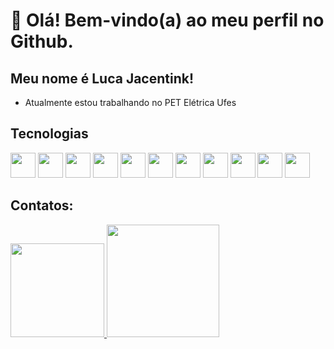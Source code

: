 # 👋 Olá! Bem-vindo(a) ao meu perfil no Github.
## Meu nome é Luca Jacentink!

-  Atualmente estou trabalhando no PET Elétrica Ufes


## Tecnologias

<img src="https://cdn.jsdelivr.net/gh/devicons/devicon/icons/c/c-original.svg" width="40" height="40"/>  <img src="https://cdn.jsdelivr.net/gh/devicons/devicon/icons/arduino/arduino-original.svg" width="40" height="40"/> <img src="https://cdn.jsdelivr.net/gh/devicons/devicon/icons/numpy/numpy-original.svg" width="40" height="40"/> <img src="https://cdn.jsdelivr.net/gh/devicons/devicon/icons/python/python-original.svg" width="40" height="40"/> <img src="https://cdn.jsdelivr.net/gh/devicons/devicon/icons/javascript/javascript-original.svg" width="40" height="40"/>
<img src="https://cdn.jsdelivr.net/gh/devicons/devicon/icons/jupyter/jupyter-original-wordmark.svg" width="40" height="40"/>
 <img src="https://cdn.jsdelivr.net/gh/devicons/devicon/icons/git/git-original.svg" width="40" height="40"/>
<img src="https://cdn.jsdelivr.net/gh/devicons/devicon/icons/figma/figma-original.svg" width="40" height="40"/> <img src="https://cdn.jsdelivr.net/gh/devicons/devicon/icons/raspberrypi/raspberrypi-original.svg" width="40" height="40"/> <img src="https://cdn.jsdelivr.net/gh/devicons/devicon/icons/gimp/gimp-plain-wordmark.svg"  width="40" height="40"/> <img src="https://cdn.jsdelivr.net/gh/devicons/devicon/icons/matlab/matlab-line.svg"  width="40" height="40"/> 


## Contatos:



<div>
<a href="https://github.com/LucaJacentink">
<img height="150em" src="https://github-readme-stats.vercel.app/api/top-langs/?username=LucaJacentink&layout=compact&langs_count=7&theme=dracula"/>
<img height="180em" src="https://github-readme-stats.vercel.app/api?username=LucaJacentink&show_icons=true&theme=dracula&include_all_commits=true&count_private=true"/>
</div>
